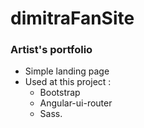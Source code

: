 # dimitraFanSite
### Artist's portfolio
* Simple landing page
* Used at this project :
  * Bootstrap
  * Angular-ui-router
  * Sass.
